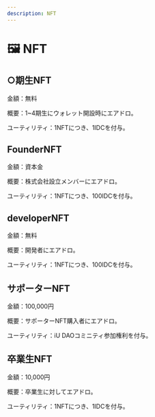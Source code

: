 ```yaml
---
description: NFT
---
```


# 🖼 NFT

## ○期生NFT

金額：無料

概要：1\~4期生にウォレット開設時にエアドロ。

ユーティリティ：1NFTにつき、1IDCを付与。

## FounderNFT

金額：資本金

概要：株式会社設立メンバーにエアドロ。

ユーティリティ：1NFTにつき、100IDCを付与。

## developerNFT

金額：無料

概要：開発者にエアドロ。

ユーティリティ：1NFTにつき、100IDCを付与。

## サポーターNFT

金額：100,000円

概要：サポーターNFT購入者にエアドロ。

ユーティリティ：iU DAOコミニティ参加権利を付与。

## 卒業生NFT

金額：10,000円

概要：卒業生に対してエアドロ。

ユーティリティ：1NFTにつき、1IDCを付与。
